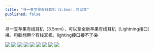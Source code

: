 ```yaml
---
title: "寻一支苹果有线耳机（3.5mm），可以拿"
published: false
---
```

寻一支苹果有线耳机（3.5mm），可以拿全新苹果有线耳机（Lightning接口）换。电脑想用个有线耳机，lighting接口接不了😭

![](./1.jpg)
![](./2.jpg)
![](./3.jpg)
![](./4.jpg)
![](./5.jpg)
![](./6.jpg)
![](./7.jpg)
![](./8.jpg)
![](./9.jpg)
